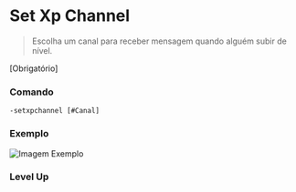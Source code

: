 # Set Xp Channel
> Escolha um canal para receber mensagem quando alguém subir de nível.

[Obrigatório]

### Comando
`-setxpchannel [#Canal]`

### Exemplo
![Imagem Exemplo](https://github.com/rodycouto/MayaCommands/blob/main/images/setxpchannel.png)

### Level Up
